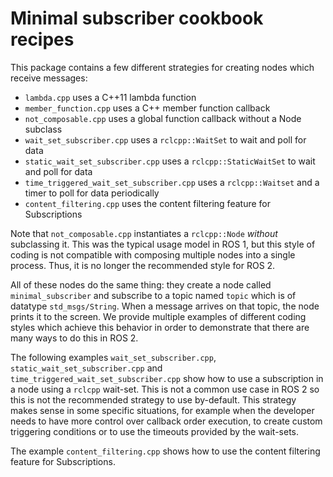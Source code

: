 # Minimal subscriber cookbook recipes

This package contains a few different strategies for creating nodes which receive messages:
 * `lambda.cpp` uses a C++11 lambda function
 * `member_function.cpp` uses a C++ member function callback
 * `not_composable.cpp` uses a global function callback without a Node subclass
 * `wait_set_subscriber.cpp` uses a `rclcpp::WaitSet` to wait and poll for data
 * `static_wait_set_subscriber.cpp` uses a `rclcpp::StaticWaitSet` to wait and poll for data
 * `time_triggered_wait_set_subscriber.cpp` uses a `rclcpp::Waitset` and a timer to poll for data
   periodically
 * `content_filtering.cpp` uses the content filtering feature for Subscriptions

Note that `not_composable.cpp` instantiates a `rclcpp::Node` _without_ subclassing it.
This was the typical usage model in ROS 1, but this style of coding is not compatible with composing multiple nodes into a single process.
Thus, it is no longer the recommended style for ROS 2.

All of these nodes do the same thing: they create a node called `minimal_subscriber` and subscribe to a topic named `topic` which is of datatype `std_msgs/String`.
When a message arrives on that topic, the node prints it to the screen.
We provide multiple examples of different coding styles which achieve this behavior in order to demonstrate that there are many ways to do this in ROS 2.

The following examples `wait_set_subscriber.cpp`, `static_wait_set_subscriber.cpp` and `time_triggered_wait_set_subscriber.cpp` show how to use a subscription in a node using a `rclcpp` wait-set.
This is not a common use case in ROS 2 so this is not the recommended strategy to  use by-default.
This strategy makes sense in some specific situations, for example when the developer needs to have more control over callback order execution, to create custom triggering conditions or to use the timeouts provided by the  wait-sets.   

The example `content_filtering.cpp` shows how to use the content filtering feature for Subscriptions.
